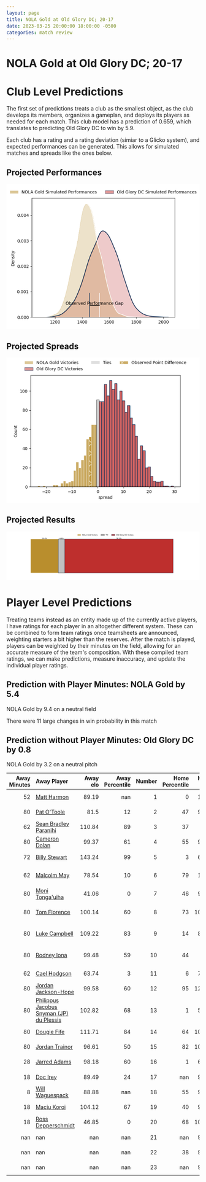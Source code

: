 ```yaml
---  
layout: page  
title: NOLA Gold at Old Glory DC; 20-17  
date: 2023-03-25 20:00:00 18:00:00 -0500  
categories: match review  
---
```

# NOLA Gold at Old Glory DC; 20-17

# Club Level Predictions


The first set of predictions treats a club as the smallest object, as the club develops its members, organizes a gameplan, and deploys its players as needed for each match. This club model has a prediction of 0.659, which translates to predicting Old Glory DC to win by 5.9.

Each club has a rating and a rating deviation (simiar to a Glicko system), and expected performances can be generated. This allows for simulated matches and spreads like the ones below.
## Projected Performances


![Projected Performances](plots/performances_2023-03-25-OldGloryDC-NOLAGold.png)
## Projected Spreads


![Projected Spreads](plots/spreads_2023-03-25-OldGloryDC-NOLAGold.png)
## Projected Results


![Projected Results](plots/resultbar_2023-03-25-OldGloryDC-NOLAGold.png)
# Player Level Predictions


Treating teams instead as an entity made up of the currently active players, I have ratings for each player in an altogether different system. These can be combined to form team ratings once teamsheets are announced, weighting starters a bit higher than the reserves. After the match is played, players can be weighted by their minutes on the field, allowing for an accurate measure of the team's composition. With these compiled team ratings, we can make predictions, measure inaccuracy, and update the individual player ratings.
## Prediction with Player Minutes: NOLA Gold by 5.4


NOLA Gold by 9.4 on a neutral field

There were 11 large changes in win probability in this match
## Prediction without Player Minutes: Old Glory DC by 0.8


NOLA Gold by 3.2 on a neutral pitch



|   Away Minutes | Away Player                                                                                                 |   Away elo |   Away Percentile |   Number |   Home Percentile |   Home elo | Home Player                                                                    |   Home Minutes |
|---------------:|:------------------------------------------------------------------------------------------------------------|-----------:|------------------:|---------:|------------------:|-----------:|:-------------------------------------------------------------------------------|---------------:|
|             52 | [Matt Harmon](..//playerfiles//MattHarmon_cleaned.md)                                                       |      89.19 |               nan |        1 |                 0 |      16.76 | [Jack Iscaro](..//playerfiles//JackIscaro_cleaned.md)                          |             72 |
|             80 | [Pat O'Toole](..//playerfiles//PatO'Toole_cleaned.md)                                                       |      81.5  |                12 |        2 |                47 |      94.17 | [Nic Souchon](..//playerfiles//NicSouchon_cleaned.md)                          |             45 |
|             62 | [Sean Bradley Paranihi](..//playerfiles//SeanBradleyParanihi_cleaned.md)                                    |     110.84 |                89 |        3 |                37 |      92    | [Ramiro Herrera](..//playerfiles//RamiroHerrera_cleaned.md)                    |             49 |
|             80 | [Cameron Dolan](..//playerfiles//CameronDolan_cleaned.md)                                                   |      99.37 |                61 |        4 |                55 |      97.43 | [Colin Grosse](..//playerfiles//ColinGrosse_cleaned.md)                        |             78 |
|             72 | [Billy Stewart](..//playerfiles//BillyStewart_cleaned.md)                                                   |     143.24 |                99 |        5 |                 3 |      63.62 | [Tevita Naqali](..//playerfiles//TevitaNaqali_cleaned.md)                      |             80 |
|             62 | [Malcolm May](..//playerfiles//MalcolmMay_cleaned.md)                                                       |      78.54 |                10 |        6 |                79 |     107.6  | [Lautaro Ezequiel Bavaro](..//playerfiles//LautaroEzequielBavaro_cleaned.md)   |             80 |
|             80 | [Moni Tonga'uiha](..//playerfiles//MoniTonga'uiha_cleaned.md)                                               |      41.06 |                 0 |        7 |                46 |      94.23 | [Brady Daniel](..//playerfiles//BradyDaniel_cleaned.md)                        |             55 |
|             80 | [Tom Florence](..//playerfiles//TomFlorence_cleaned.md)                                                     |     100.14 |                60 |        8 |                73 |     105.26 | [Jamason Fa'anana Schultz](..//playerfiles//JamasonFa'ananaSchultz_cleaned.md) |             80 |
|             80 | [Luke Campbell](..//playerfiles//LukeCampbell_cleaned.md)                                                   |     109.22 |                83 |        9 |                14 |      81.88 | [Danny Joseph Tusitala](..//playerfiles//DannyJosephTusitala_cleaned.md)       |             78 |
|             80 | [Rodney Iona](..//playerfiles//RodneyIona_cleaned.md)                                                       |      99.48 |                59 |       10 |                44 |      94.4  | [Joaquin Diaz Bonilla](..//playerfiles//JoaquinDiazBonilla_cleaned.md)         |             80 |
|             62 | [Cael Hodgson](..//playerfiles//CaelHodgson_cleaned.md)                                                     |      63.74 |                 3 |       11 |                 6 |      73.45 | [Owen Sheehy](..//playerfiles//OwenSheehy_cleaned.md)                          |             65 |
|             80 | [Jordan Jackson-Hope](..//playerfiles//JordanJackson-Hope_cleaned.md)                                       |      99.58 |                60 |       12 |                95 |     126.14 | [Fermin Martinez](..//playerfiles//FerminMartinez_cleaned.md)                  |             80 |
|             80 | [Philippus Jacobus Snyman (JP) du Plessis](..//playerfiles//PhilippusJacobusSnyman(JP)duPlessis_cleaned.md) |     102.82 |                68 |       13 |                 1 |      52.88 | [William Talataina-Mu](..//playerfiles//WilliamTalataina-Mu_cleaned.md)        |             72 |
|             80 | [Dougie Fife](..//playerfiles//DougieFife_cleaned.md)                                                       |     111.71 |                84 |       14 |                64 |     100.28 | [Marcos Young](..//playerfiles//MarcosYoung_cleaned.md)                        |             80 |
|             80 | [Jordan Trainor](..//playerfiles//JordanTrainor_cleaned.md)                                                 |      96.61 |                50 |       15 |                82 |     109.72 | [Mike Dabulas](..//playerfiles//MikeDabulas_cleaned.md)                        |             80 |
|             28 | [Jarred Adams](..//playerfiles//JarredAdams_cleaned.md)                                                     |      98.18 |                60 |       16 |                 1 |      60.87 | [Quentin Newcomer](..//playerfiles//QuentinNewcomer_cleaned.md)                |              8 |
|             18 | [Doc Irey](..//playerfiles//DocIrey_cleaned.md)                                                             |      89.49 |                24 |       17 |               nan |      95.31 | [Facundo Gattas](..//playerfiles//FacundoGattas_cleaned.md)                    |             35 |
|              8 | [Will Waguespack](..//playerfiles//WillWaguespack_cleaned.md)                                               |      88.88 |               nan |       18 |                55 |      98.22 | [Kyle Stewart](..//playerfiles//KyleStewart_cleaned.md)                        |             31 |
|             18 | [Maciu Koroi](..//playerfiles//MaciuKoroi_cleaned.md)                                                       |     104.12 |                67 |       19 |                40 |      93.69 | [Fintan Coleman](..//playerfiles//FintanColeman_cleaned.md)                    |              2 |
|             18 | [Ross Depperschmidt](..//playerfiles//RossDepperschmidt_cleaned.md)                                         |      46.85 |                 0 |       20 |                68 |     103.28 | [Alejandro Daireaux](..//playerfiles//AlejandroDaireaux_cleaned.md)            |             25 |
|            nan | nan                                                                                                         |     nan    |               nan |       21 |               nan |      90.84 | [John LeFevre](..//playerfiles//JohnLeFevre_cleaned.md)                        |              2 |
|            nan | nan                                                                                                         |     nan    |               nan |       22 |                38 |      93.54 | [Thretton Palamo](..//playerfiles//ThrettonPalamo_cleaned.md)                  |             15 |
|            nan | nan                                                                                                         |     nan    |               nan |       23 |               nan |      93.99 | [Gradyn Bowd](..//playerfiles//GradynBowd_cleaned.md)                          |              8 |

